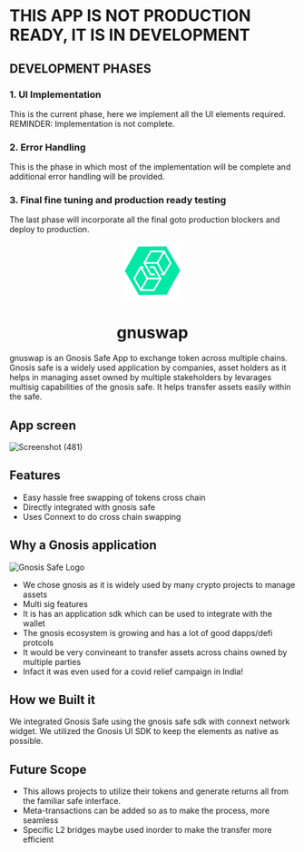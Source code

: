 # THIS APP IS NOT PRODUCTION READY, IT IS IN DEVELOPMENT

## DEVELOPMENT PHASES
### 1. UI Implementation
This is the current phase, here we implement all the  UI elements required. REMINDER: Implementation is not complete.
### 2. Error Handling
This is the phase in which most of the implementation will be complete and additional error handling will be provided.
### 3. Final fine tuning and production ready testing
The last phase will incorporate all the final goto production blockers and deploy to production.

<p align="center">
<img src="public/gnuswap.png" width="20%">
</p>
<h1 align="center">gnuswap</h1>
gnuswap is an Gnosis Safe App to exchange token across multiple chains. Gnosis safe is a widely used application by companies, asset holders as it helps in managing asset owned by multiple stakeholders by levarages multisig capabilities of the gnosis safe. It helps transfer assets easily within the safe.

## App screen

![Screenshot (481)](https://user-images.githubusercontent.com/55238388/126329570-70ef5120-3882-4a3d-be2c-2119e3869294.png)

## Features

* Easy hassle free swapping of tokens cross chain
* Directly integrated with gnosis safe
* Uses Connext to do cross chain swapping

## Why a Gnosis application

![Gnosis Safe Logo](https://i.imgur.com/AakfZs8.png)

* We chose gnosis as it is widely used by many crypto projects to manage assets
* Multi sig features
* It is has an application sdk which can be used to integrate with the wallet
* The gnosis ecosystem is growing and has a lot of good dapps/defi protcols
* It would be very convineant to transfer assets across chains owned by multiple parties
* Infact it was even used for a covid relief campaign in India!

## How we Built it 

We integrated Gnosis Safe using the gnosis safe sdk with connext network widget. 
We utilized the Gnosis UI SDK to keep the elements as native as possible.

## Future Scope

* This allows projects to utilize their tokens and generate returns all from the familiar safe interface.
* Meta-transactions can be added so as to make the process, more seamless
* Specific L2 bridges maybe used inorder to make the transfer more efficient
